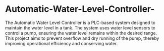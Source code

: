 # Automatic-Water-Level-Controller-
The Automatic Water Level Controller is a PLC-based system designed to maintain the water level in a tank. The system uses water level sensors to control a pump, ensuring the water level remains within the desired range. This project aims to prevent overflow and dry running of the pump, thereby improving operational efficiency and conserving water.
